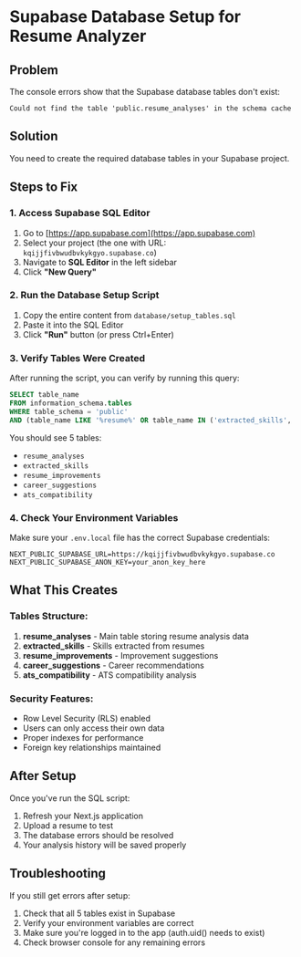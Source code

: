 # Supabase Database Setup for Resume Analyzer

## Problem

The console errors show that the Supabase database tables don't exist:

```
Could not find the table 'public.resume_analyses' in the schema cache
```

## Solution

You need to create the required database tables in your Supabase project.

## Steps to Fix

### 1. Access Supabase SQL Editor

1. Go to [https://app.supabase.com](https://app.supabase.com)
2. Select your project (the one with URL: `kqijjfivbwudbvkykgyo.supabase.co`)
3. Navigate to **SQL Editor** in the left sidebar
4. Click **"New Query"**

### 2. Run the Database Setup Script

1. Copy the entire content from `database/setup_tables.sql`
2. Paste it into the SQL Editor
3. Click **"Run"** button (or press Ctrl+Enter)

### 3. Verify Tables Were Created

After running the script, you can verify by running this query:

```sql
SELECT table_name
FROM information_schema.tables
WHERE table_schema = 'public'
AND (table_name LIKE '%resume%' OR table_name IN ('extracted_skills', 'career_suggestions', 'ats_compatibility'));
```

You should see 5 tables:

- `resume_analyses`
- `extracted_skills`
- `resume_improvements`
- `career_suggestions`
- `ats_compatibility`

### 4. Check Your Environment Variables

Make sure your `.env.local` file has the correct Supabase credentials:

```env
NEXT_PUBLIC_SUPABASE_URL=https://kqijjfivbwudbvkykgyo.supabase.co
NEXT_PUBLIC_SUPABASE_ANON_KEY=your_anon_key_here
```

## What This Creates

### Tables Structure:

1. **resume_analyses** - Main table storing resume analysis data
2. **extracted_skills** - Skills extracted from resumes
3. **resume_improvements** - Improvement suggestions
4. **career_suggestions** - Career recommendations
5. **ats_compatibility** - ATS compatibility analysis

### Security Features:

- Row Level Security (RLS) enabled
- Users can only access their own data
- Proper indexes for performance
- Foreign key relationships maintained

## After Setup

Once you've run the SQL script:

1. Refresh your Next.js application
2. Upload a resume to test
3. The database errors should be resolved
4. Your analysis history will be saved properly

## Troubleshooting

If you still get errors after setup:

1. Check that all 5 tables exist in Supabase
2. Verify your environment variables are correct
3. Make sure you're logged in to the app (auth.uid() needs to exist)
4. Check browser console for any remaining errors
